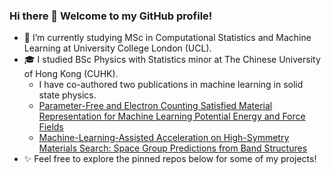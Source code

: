 ### Hi there 👋 Welcome to my GitHub profile!

- 🌱 I’m currently studying MSc in Computational Statistics and Machine Learning at University College London (UCL).
- 🎓 I studied BSc Physics with Statistics minor at The Chinese University of Hong Kong (CUHK).
  - I have co-authored two publications in machine learning in solid state physics.
  - [Parameter-Free and Electron Counting Satisfied Material Representation for Machine Learning Potential Energy and Force Fields](https://pubs.acs.org/doi/10.1021/acs.jpclett.3c03250)
  - [Machine-Learning-Assisted Acceleration on High-Symmetry Materials Search: Space Group Predictions from Band Structures](https://pubs.acs.org/doi/10.1021/acs.jpcc.2c03156)
- ✨ Feel free to explore the pinned repos below for some of my projects!

<!--
**chantomkit/chantomkit** is a ✨ _special_ ✨ repository because its `README.md` (this file) appears on your GitHub profile.

Here are some ideas to get you started:

- 🔭 I’m currently working on ...
- 🌱 I’m currently learning ...
- 👯 I’m looking to collaborate on ...
- 🤔 I’m looking for help with ...
- 💬 Ask me about ...
- 📫 How to reach me: ...
- 😄 Pronouns: ...
- ⚡ Fun fact: ...
-->
